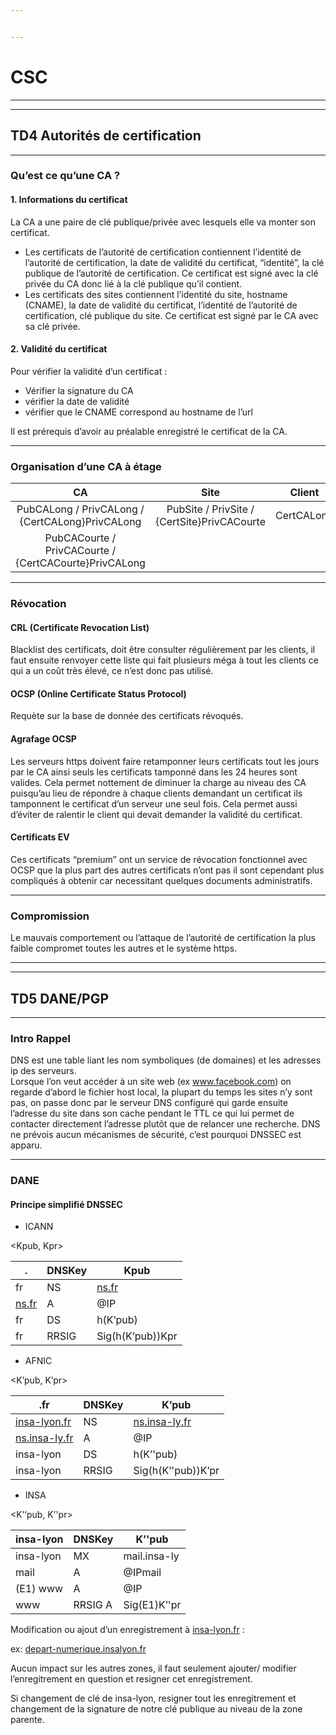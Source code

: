 ```yaml
---


---
```


<h1 id="csc">CSC</h1>
<hr>
<hr>
<h2 id="td4-autorités-de-certification">TD4 Autorités de certification</h2>
<hr>
<h3 id="quest-ce-quune-ca-">Qu’est ce qu’une CA ?</h3>
<h4 id="informations-du-certificat">1. Informations du certificat</h4>
<p>La CA a une paire de clé publique/privée avec lesquels elle va monter son certificat.</p>
<ul>
<li>Les certificats de l’autorité de certification contiennent l’identité de l’autorité de certification, la date de validité du certificat, “identité”, la clé publique de l’autorité de certification. Ce certificat est signé avec la clé privée du CA donc lié à la clé publique qu’il contient.</li>
<li>Les certificats des sites contiennent l’identité du site, hostname (CNAME), la date de validité du certificat, l’identité de l’autorité de certification, clé publique du site. Ce certificat est signé par le CA avec sa clé privée.</li>
</ul>
<h4 id="validité-du-certificat">2. Validité du certificat</h4>
<p>Pour vérifier la validité d’un certificat :</p>
<ul>
<li>Vérifier la signature du CA</li>
<li>vérifier la date de validité</li>
<li>vérifier que le CNAME correspond au hostname de l’url</li>
</ul>
<p>Il est prérequis d’avoir au préalable enregistré le certificat de la CA.</p>
<hr>
<h3 id="organisation-dune-ca-à-étage">Organisation d’une CA à étage</h3>

<table>
<thead>
<tr>
<th align="center">CA</th>
<th align="center">Site</th>
<th align="center">Client</th>
</tr>
</thead>
<tbody>
<tr>
<td align="center">PubCALong / PrivCALong / {CertCALong}PrivCALong</td>
<td align="center">PubSite / PrivSite / {CertSite}PrivCACourte</td>
<td align="center">CertCALong</td>
</tr>
<tr>
<td align="center">PubCACourte / PrivCACourte / {CertCACourte}PrivCALong</td>
<td align="center"></td>
<td align="center"></td>
</tr>
</tbody>
</table><hr>
<h3 id="révocation">Révocation</h3>
<h4 id="crl-certificate-revocation-list">CRL (Certificate Revocation List)</h4>
<p>Blacklist des certificats, doit être consulter régulièrement par les clients, il faut ensuite renvoyer cette liste qui fait plusieurs méga à tout les clients ce qui a un coût très élevé, ce n’est donc pas utilisé.</p>
<h4 id="ocsp-online-certificate-status-protocol">OCSP (Online Certificate Status Protocol)</h4>
<p>Requète sur la base de donnée des certificats révoqués.</p>
<h4 id="agrafage-ocsp">Agrafage OCSP</h4>
<p>Les serveurs https doivent faire retamponner leurs certificats tout les jours par le CA ainsi seuls les certificats tamponné dans les 24 heures sont valides. Cela permet nottement de diminuer la charge au niveau des CA puisqu’au lieu de répondre à chaque clients demandant un certificat ils tamponnent le certificat d’un serveur une seul fois. Cela permet aussi d’éviter de ralentir le client qui devait demander la validité du certificat.</p>
<h4 id="certificats-ev">Certificats EV</h4>
<p>Ces certificats “premium” ont un  service de révocation fonctionnel avec OCSP que la plus part des autres certificats n’ont pas il sont cependant plus compliqués à obtenir car necessitant quelques documents administratifs.</p>
<hr>
<h3 id="compromission">Compromission</h3>
<p>Le mauvais comportement ou l’attaque de l’autorité de certification la plus faible compromet toutes les autres et le système https.</p>
<hr>
<hr>
<h2 id="td5-danepgp">TD5 DANE/PGP</h2>
<hr>
<h3 id="intro-rappel">Intro Rappel</h3>
<p>DNS est une table liant les nom symboliques (de domaines) et les adresses ip des serveurs.<br>
Lorsque l’on veut accéder à un site web (ex <a href="http://www.facebook.com">www.facebook.com</a>) on regarde d’abord le fichier host local, la plupart du temps les sites n’y sont pas, on passe donc par le serveur DNS configuré qui garde ensuite l’adresse du site dans son cache pendant le TTL ce qui lui permet de contacter directement l’adresse plutôt que de relancer une recherche. DNS ne prévois aucun mécanismes de sécurité, c’est pourquoi DNSSEC est apparu.</p>
<hr>
<h3 id="dane">DANE</h3>
<h4 id="principe-simplifié-dnssec">Principe simplifié DNSSEC</h4>
<ul>
<li>ICANN</li>
</ul>
<p>&lt;Kpub, Kpr&gt;</p>

<table>
<thead>
<tr>
<th>.</th>
<th>DNSKey</th>
<th>Kpub</th>
</tr>
</thead>
<tbody>
<tr>
<td>fr</td>
<td>NS</td>
<td><a href="http://ns.fr">ns.fr</a></td>
</tr>
<tr>
<td><a href="http://ns.fr">ns.fr</a></td>
<td>A</td>
<td>@IP</td>
</tr>
<tr>
<td>fr</td>
<td>DS</td>
<td>h(K’pub)</td>
</tr>
<tr>
<td>fr</td>
<td>RRSIG</td>
<td>Sig(h(K’pub))Kpr</td>
</tr>
</tbody>
</table><ul>
<li>AFNIC</li>
</ul>
<p>&lt;K’pub, K’pr&gt;</p>

<table>
<thead>
<tr>
<th>.fr</th>
<th>DNSKey</th>
<th>K’pub</th>
</tr>
</thead>
<tbody>
<tr>
<td><a href="http://insa-lyon.fr">insa-lyon.fr</a></td>
<td>NS</td>
<td><a href="http://ns.insa-ly.fr">ns.insa-ly.fr</a></td>
</tr>
<tr>
<td><a href="http://ns.insa-ly.fr">ns.insa-ly.fr</a></td>
<td>A</td>
<td>@IP</td>
</tr>
<tr>
<td>insa-lyon</td>
<td>DS</td>
<td>h(K’'pub)</td>
</tr>
<tr>
<td>insa-lyon</td>
<td>RRSIG</td>
<td>Sig(h(K’'pub))K’pr</td>
</tr>
</tbody>
</table><ul>
<li>INSA</li>
</ul>
<p>&lt;K’‘pub, K’'pr&gt;</p>

<table>
<thead>
<tr>
<th>insa-lyon</th>
<th>DNSKey</th>
<th>K’'pub</th>
</tr>
</thead>
<tbody>
<tr>
<td>insa-lyon</td>
<td>MX</td>
<td>mail.insa-ly</td>
</tr>
<tr>
<td>mail</td>
<td>A</td>
<td>@IPmail</td>
</tr>
<tr>
<td>(E1) www</td>
<td>A</td>
<td>@IP</td>
</tr>
<tr>
<td>www</td>
<td>RRSIG A</td>
<td>Sig(E1)K’'pr</td>
</tr>
</tbody>
</table><p>Modification ou ajout d’un enregistrement à <a href="http://insa-lyon.fr">insa-lyon.fr</a> :</p>
<p>ex: <a href="http://depart-numerique.insalyon.fr">depart-numerique.insalyon.fr</a></p>
<p>Aucun impact sur les autres zones, il faut seulement ajouter/ modifier l’enregitrement en question et resigner cet enregistrement.</p>
<p>Si changement de clé de insa-lyon, resigner tout les enregitrement et changement de la signature de notre clé publique au niveau de la zone parente.</p>

